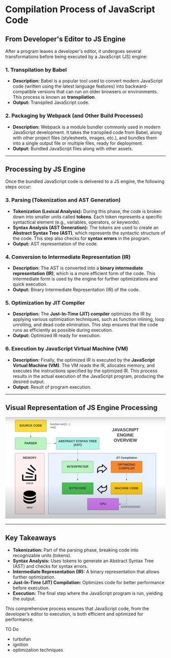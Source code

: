 # Compilation Process of JavaScript Code

## From Developer's Editor to JS Engine

After a program leaves a developer's editor, it undergoes several transformations before being executed by a JavaScript (JS) engine:

### 1. Transpilation by Babel

- **Description:** Babel is a popular tool used to convert modern JavaScript code (written using the latest language features) into backward-compatible versions that can run on older browsers or environments. This process is known as **transpilation**.
- **Output:** Transpiled JavaScript code.

### 2. Packaging by Webpack (and Other Build Processes)

- **Description:** Webpack is a module bundler commonly used in modern JavaScript development. It takes the transpiled code from Babel, along with other project files (stylesheets, images, etc.), and bundles them into a single output file or multiple files, ready for deployment.
- **Output:** Bundled JavaScript files along with other assets.

---

## Processing by JS Engine

Once the bundled JavaScript code is delivered to a JS engine, the following steps occur:

### 3. Parsing (Tokenization and AST Generation)

- **Tokenization (Lexical Analysis):** During this phase, the code is broken down into smaller units called **tokens**. Each token represents a specific syntactical element (e.g., variables, operators, or keywords).
- **Syntax Analysis (AST Generation):** The tokens are used to create an **Abstract Syntax Tree (AST)**, which represents the syntactic structure of the code. This step also checks for **syntax errors** in the program.
- **Output:** AST representation of the code.

### 4. Conversion to Intermediate Representation (IR)

- **Description:** The AST is converted into a **binary intermediate representation (IR)**, which is a more efficient form of the code. This intermediate form is used by the engine for further optimizations and quick execution.
- **Output:** Binary Intermediate Representation (IR) of the code.

### 5. Optimization by JIT Compiler

- **Description:** The **Just-In-Time (JIT) compiler** optimizes the IR by applying various optimization techniques, such as function inlining, loop unrolling, and dead code elimination. This step ensures that the code runs as efficiently as possible during execution.
- **Output:** Optimized IR ready for execution.

### 6. Execution by JavaScript Virtual Machine (VM)

- **Description:** Finally, the optimized IR is executed by the **JavaScript Virtual Machine (VM)**. The VM reads the IR, allocates memory, and executes the instructions specified by the optimized IR. This process results in the actual execution of the JavaScript program, producing the desired output.
- **Output:** Result of program execution.

---

## Visual Representation of JS Engine Processing

![JS Engine](JIT-Compilation.png)

---

## Key Takeaways

- **Tokenization:** Part of the parsing phase, breaking code into recognizable units (tokens).
- **Syntax Analysis:** Uses tokens to generate an Abstract Syntax Tree (AST) and checks for syntax errors.
- **Intermediate Representation (IR):** A binary representation that allows further optimization.
- **Just-In-Time (JIT) Compilation:** Optimizes code for better performance before execution.
- **Execution:** The final step where the JavaScript program is run, yielding the output.

This comprehensive process ensures that JavaScript code, from the developer’s editor to execution, is both efficient and optimized for performance.

TO Do

- turbofan
- ignition
- optimization techniques
